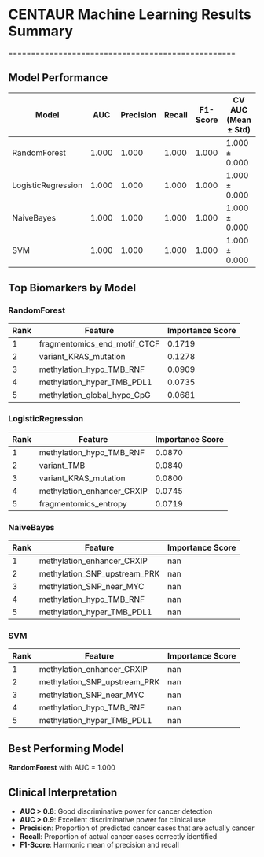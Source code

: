 # CENTAUR Machine Learning Results Summary
==================================================

## Model Performance

| Model | AUC | Precision | Recall | F1-Score | CV AUC (Mean ± Std) |
|-------|-----|-----------|--------|----------|---------------------|
| RandomForest | 1.000 | 1.000 | 1.000 | 1.000 | 1.000 ± 0.000 |
| LogisticRegression | 1.000 | 1.000 | 1.000 | 1.000 | 1.000 ± 0.000 |
| NaiveBayes | 1.000 | 1.000 | 1.000 | 1.000 | 1.000 ± 0.000 |
| SVM | 1.000 | 1.000 | 1.000 | 1.000 | 1.000 ± 0.000 |

## Top Biomarkers by Model

### RandomForest

| Rank | Feature | Importance Score |
|------|---------|-----------------|
| 1 | fragmentomics_end_motif_CTCF | 0.1719 |
| 2 | variant_KRAS_mutation | 0.1278 |
| 3 | methylation_hypo_TMB_RNF | 0.0909 |
| 4 | methylation_hyper_TMB_PDL1 | 0.0735 |
| 5 | methylation_global_hypo_CpG | 0.0681 |

### LogisticRegression

| Rank | Feature | Importance Score |
|------|---------|-----------------|
| 1 | methylation_hypo_TMB_RNF | 0.0870 |
| 2 | variant_TMB | 0.0840 |
| 3 | variant_KRAS_mutation | 0.0800 |
| 4 | methylation_enhancer_CRXIP | 0.0745 |
| 5 | fragmentomics_entropy | 0.0719 |

### NaiveBayes

| Rank | Feature | Importance Score |
|------|---------|-----------------|
| 1 | methylation_enhancer_CRXIP | nan |
| 2 | methylation_SNP_upstream_PRK | nan |
| 3 | methylation_SNP_near_MYC | nan |
| 4 | methylation_hypo_TMB_RNF | nan |
| 5 | methylation_hyper_TMB_PDL1 | nan |

### SVM

| Rank | Feature | Importance Score |
|------|---------|-----------------|
| 1 | methylation_enhancer_CRXIP | nan |
| 2 | methylation_SNP_upstream_PRK | nan |
| 3 | methylation_SNP_near_MYC | nan |
| 4 | methylation_hypo_TMB_RNF | nan |
| 5 | methylation_hyper_TMB_PDL1 | nan |

## Best Performing Model

**RandomForest** with AUC = 1.000

## Clinical Interpretation

- **AUC > 0.8**: Good discriminative power for cancer detection
- **AUC > 0.9**: Excellent discriminative power for clinical use
- **Precision**: Proportion of predicted cancer cases that are actually cancer
- **Recall**: Proportion of actual cancer cases correctly identified
- **F1-Score**: Harmonic mean of precision and recall
